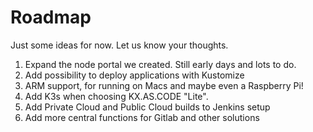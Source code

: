 # Roadmap

Just some ideas for now. Let us know your thoughts.

1. Expand the node portal we created. Still early days and lots to do.
2. Add possibility to deploy applications with Kustomize
3. ARM support, for running on Macs and maybe even a Raspberry Pi!
4. Add K3s when choosing KX.AS.CODE "Lite".
5. Add Private Cloud and Public Cloud builds to Jenkins setup
6. Add more central functions for Gitlab and other solutions

